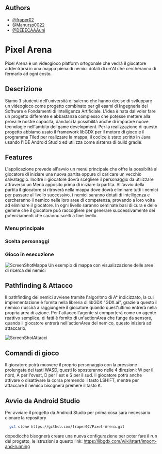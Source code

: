 ## Authors
- [@fraper02](https://www.github.com/fraper02)
- [@Manursp0022](https://www.github.com/Manursp0022)
- [@DEEECAAAuni](https://www.github.com/DEEECAAAuni)

# Pixel Arena

Pixel Arena è un videogioco platform ortogonale che vedrà il giocatore addentrarsi in una mappa 
piena di nemici dotati di un'AI che cercheranno di fermarlo ad ogni costo.

## Descrizione

Siamo 3 studenti dell'università di salerno che hanno deciso di sviluppare un videogioco come progetto combinato per gli esami di Ingegneria del Software e Fondamenti di Intelligenza Artificiale.
L'idea è nata dal voler fare un progetto differente e abbastanza complesso che potesse mettere alla prova le nostre capacità, dandoci la possibilità anche di imparare nuove tecnologie nell'ambito del game development.
Per la realizzazione di questo progetto abbiamo usato il framework libGDX per il motore di gioco e il programma Tiled per realizzare la mappa, 
il codice è stato scritto in Java usando l'IDE Android Studio ed utilizza come sistema di build gradle.

## Features

L'applicazione prevede all'avvio un menù principale che offre la possibiltà al giocatore di iniziare una nuova partita oppure di caricare un vecchio salvataggio.
Inoltre il giocatore dovrà scegliere il personaggio da utilizzare attraverso un Menù apposito prima di iniziare la partita.
All'avvio della partita il giocatore si ritroverà nella mappa dove dovrà eliminare tutti i nemici per passare al livello successivo,
i nemici saranno dotati di intelligenza e cercheranno il nemico nelle loro aree di competenza, provando a loro volta ad eliminare il giocatore.
In ogni livello saranno seminate basi di cura e delle gemme che il giocatore può raccogliere per generare successivamente dei potenziamenti che saranno scelti a fine livello.

### Menu principale
### Scelta personaggi
### Gioco in esecuzione
![ScreenShotMappa](https://github.com/fraper02/Pixel-Arena/assets/114185914/0ddd0e95-1844-4625-b91a-1fdd84aa182d)
Un esempio di mappa con visualizzazione delle aree di ricerca dei nemici

## Pathfinding & Attacco

Il pathfinding dei nemici avviene tramite l'algoritmo di A* indicizzato, la cui implementazione è fornita nella libreria di libGDX "GDX.ai",
grazie a questo il nemico riuscirà a raggiungere il giocatore quando quest'ultimo entrerà nella propria area di azione.
Per l'attacco l'agente si comporterà come un agente reattivo semplice, di fatti è fornito di un'actionArea che funge da sensore, quando il giocatore entrerà nell'actionArea del nemico, questo inizierà ad attaccarlo.

![ScreenShotAttacci](https://github.com/fraper02/Pixel-Arena/assets/114185914/3693a25a-f216-4747-bfab-ff3156354242)

## Comandi di gioco

Il giocatore potrà muovere il proprio personaggio con la pressione prolungata  dei tasti WASD, questi lo sposteranno nelle 4 direzioni: W per il nord, A per l'ovest, D per l'est e S per il sud.
Il giocatore potrà anche attivare o disattivare la corsa premendo il tasto LSHIFT, mentre per attaccare il nemico bisognerà premere il tasto K.

## Avvio da Android Studio

Per avviare il progetto da Android Studio per prima cosa sarà necessario clonare la repository
```bash
  git clone https://github.com/fraper02/Pixel-Arena.git
```
dopodicché bisognerà creare una nuova configurazione per poter fare il run del progetto, le istruzioni a questo link: https://libgdx.com/wiki/start/import-and-running
